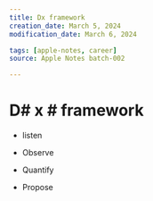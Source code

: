 ```yaml
---
title: Dx framework
creation_date: March 5, 2024
modification_date: March 6, 2024

tags: [apple-notes, career]
source: Apple Notes batch-002

---
```



# D# x # framework

- listen

- Observe

- Quantify 

- Propose 

